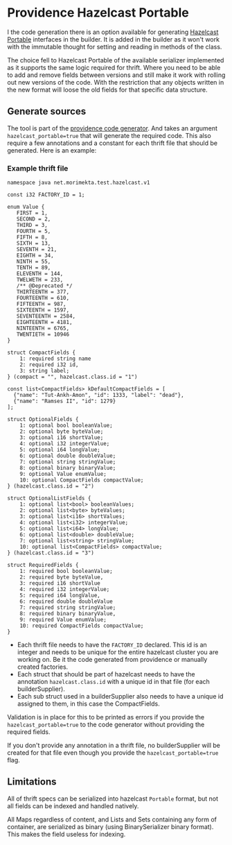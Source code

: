 Providence Hazelcast Portable
=============================

I  the code generation there is an option available for generating
<a href="http://docs.hazelcast.org/docs/3.5/manual/html/portableserialization.html">
Hazelcast Portable</a> interfaces in the builder. It is added in the builder as
it won't work with the immutable thought for setting and reading in methods of the
class.

The choice fell to Hazelcast Portable of the available serializer implemented as
it supports the same logic required for thrift. Where you need to be able to add
and remove fields between versions and still make it work with rolling out new
versions of the code. With the restriction that any objects written in the new
format will loose the old fields for that specific data structure.

## Generate sources

The tool is part of the [providence code generator](providence-tools.html#Code_Generator).
And takes an argument `hazelcast_portable=true` that will generate the required
code. This also require a few annotations and a constant for each thrift file
that should be generated. Here is an example:

### Example thrift file

```thrift
namespace java net.morimekta.test.hazelcast.v1

const i32 FACTORY_ID = 1;

enum Value {
   FIRST = 1,
   SECOND = 2,
   THIRD = 3,
   FOURTH = 5,
   FIFTH = 8,
   SIXTH = 13,
   SEVENTH = 21,
   EIGHTH = 34,
   NINTH = 55,
   TENTH = 89,
   ELEVENTH = 144,
   TWELWETH = 233,
   /** @Deprecated */
   THIRTEENTH = 377,
   FOURTEENTH = 610,
   FIFTEENTH = 987,
   SIXTEENTH = 1597,
   SEVENTEENTH = 2584,
   EIGHTEENTH = 4181,
   NINTEENTH = 6765,
   TWENTIETH = 10946
}

struct CompactFields {
    1: required string name
    2: required i32 id,
    3: string label;
} (compact = "", hazelcast.class.id = "1")

const list<CompactFields> kDefaultCompactFields = [
  {"name": "Tut-Ankh-Amon", "id": 1333, "label": "dead"},
  {"name": "Ramses II", "id": 1279}
];

struct OptionalFields {
    1: optional bool booleanValue;
    2: optional byte byteValue;
    3: optional i16 shortValue;
    4: optional i32 integerValue;
    5: optional i64 longValue;
    6: optional double doubleValue;
    7: optional string stringValue;
    8: optional binary binaryValue;
    9: optional Value enumValue;
    10: optional CompactFields compactValue;
} (hazelcast.class.id = "2")

struct OptionalListFields {
    1: optional list<bool> booleanValues;
    2: optional list<byte> byteValues;
    3: optional list<i16> shortValues;
    4: optional list<i32> integerValue;
    5: optional list<i64> longValue;
    6: optional list<double> doubleValue;
    7: optional list<string> stringValue;
    10: optional list<CompactFields> compactValue;
} (hazelcast.class.id = "3")

struct RequiredFields {
    1: required bool booleanValue;
    2: required byte byteValue,
    3: required i16 shortValue
    4: required i32 integerValue;
    5: required i64 longValue,
    6: required double doubleValue
    7: required string stringValue;
    8: required binary binaryValue,
    9: required Value enumValue;
    10: required CompactFields compactValue;
}
```

* Each thrift file needs to have the `FACTORY_ID` declared. This id is an integer
  and needs to be unique for the entire hazelcast cluster you are working on. Be
  it the code generated from providence or manually created factories.
* Each struct that should be part of hazelcast needs to have the annotation
  `hazelcast.class.id` with a unique id in that file (for each builderSupplier).
* Each sub struct used in a builderSupplier also needs to have a unique id assigned to
  them, in this case the CompactFields.

Validation is in place for this to be printed as errors if you provide the
`hazelcast_portable=true` to the code generator without providing the required
fields.

If you don't provide any annotation in a thrift file, no builderSupplier will be created
for that file even though you provide the `hazelcast_portable=true` flag.

## Limitations

All of thrift specs can be serialized into hazelcast `Portable` format, but not all
fields can be indexed and handled natively.

All Maps regardless of content, and Lists and Sets containing any form of container,
are serialized as binary (using BinarySerializer binary format). This makes the field
useless for indexing.

